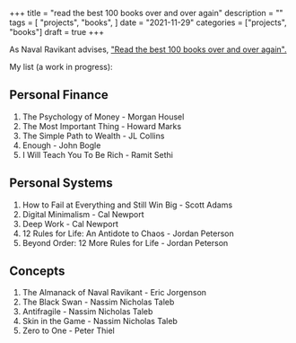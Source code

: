 +++
title = "read the best 100 books over and over again"
description = ""
tags = [
    "projects",
    "books",
]
date = "2021-11-29"
categories = ["projects",
              "books"]
draft = true
+++

As Naval Ravikant advises, ["Read the best 100 books over and over again".](https://twitter.com/naval/status/1374440483812827136)

My list (a work in progress):

## Personal Finance
1. The Psychology of Money - Morgan Housel
2.  The Most Important Thing - Howard Marks
3. The Simple Path to Wealth - JL Collins
4. Enough - John Bogle
5. I Will Teach You To Be Rich - Ramit Sethi

## Personal Systems
1. How to Fail at Everything and Still Win Big - Scott Adams
2. Digital Minimalism - Cal Newport
3. Deep Work - Cal Newport
4. 12 Rules for Life: An Antidote to Chaos - Jordan Peterson
5. Beyond Order: 12 More Rules for Life - Jordan Peterson

## Concepts
1. The Almanack of Naval Ravikant - Eric Jorgenson
2. The Black Swan - Nassim Nicholas Taleb
3. Antifragile - Nassim Nicholas Taleb
4. Skin in the Game - Nassim Nicholas Taleb
5. Zero to One - Peter Thiel
